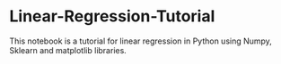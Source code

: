 # Linear-Regression-Tutorial
This notebook is a tutorial for linear regression in Python using Numpy, Sklearn and matplotlib libraries.
